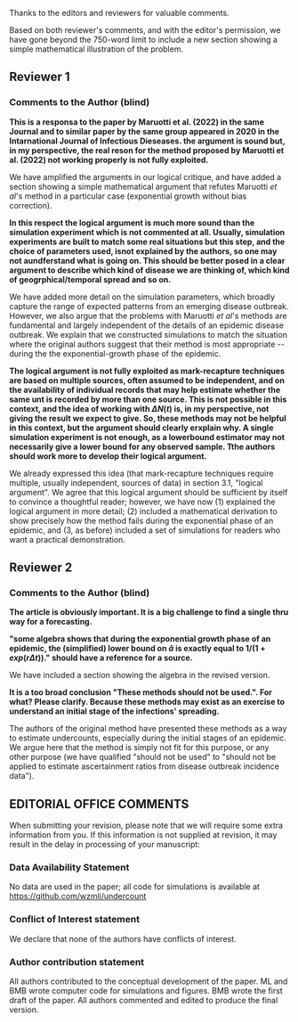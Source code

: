 

Thanks to the editors and reviewers for valuable comments.

Based on both reviewer's comments, and with the editor's permission, we have gone beyond the 750-word limit to include a new section showing a simple mathematical illustration of the problem. 

## Reviewer 1

### Comments to the Author (blind)

**This is a responsa to the paper by Maruotti et al. (2022) in the same Journal and to similar paper by the same group appeared in 2020 in the Intarnational Journal of Infectious Dieseases. the argument is sound but, in my perspective, the real reson for the method proposed by Maruotti et al. (2022) not working properly is not fully exploited.**

We have amplified the arguments in our logical critique,  and have added a section showing a simple mathematical argument that refutes Maruotti *et al*'s method in a particular case (exponential growth without bias correction).

**In this respect the logical argument is much more sound than the simulation experiment which is not commented at all. Usually, simulation experiments are built to match some real situations but this step, and the choice of parameters used, isnot explained by the authors, so one may not aundferstand what is going on. This should be better posed in a clear argument to describe which kind of disease we are thinking of, which kind of geogrphical/temporal spread and so on.**

We have added more detail on the simulation parameters, which broadly capture the range of expected patterns from an emerging disease outbreak. However, we also argue that the problems with Maruotti *et al*'s methods are fundamental and largely independent of the details of an epidemic disease outbreak. We explain that we constructed simulations to match the situation where the original authors suggest that their method is most appropriate -- during the the exponential-growth phase of the epidemic.

**The logical argument is not fully exploited as mark-recapture techniques are based on multiple sources, often assumed to be independent, and on the availability of individual records that may help estimate whether the same unt is recorded by more than one source. This is not possible in this context, and the idea of working with $\Delta N(t)$ is, in my perspective, not giving the result we expect to give. So, these methods may not be helpful in this context, but the argument should clearly erxplain why. A single simulation experiment is not enough, as a lowerbound estimator may not necessarily give a lower bound for any observed sample. Tthe authors should work more to develop their logical argument.**

We already expressed this idea (that mark-recapture techniques require multiple, usually independent, sources of data) in section 3.1, "logical argument". We agree that this logical argument should be sufficient by itself to convince a thoughtful reader; however, we have now (1) explained the logical argument in more detail; (2) included a mathematical derivation to show precisely how the method fails during the exponential phase of an epidemic, and (3, as before) included a set of simulations for readers who want a practical demonstration.

## Reviewer 2

### Comments to the Author (blind)

**The article is obviously important. It is a big challenge to find a single thru way for a forecasting.**

**"some algebra shows that during the exponential growth phase of an epidemic, the (simplified) lower bound on $\hat{a}$ is exactly equal to $1/(1+ exp(r \Delta t))$." should have a reference for a source.**

We have included a section showing the algebra in the revised version. 

**It is a too broad conclusion "These methods should not be used.". For what? Please clarify. Because these methods may exist as an exercise to understand an initial stage of the infections' spreading.**

The authors of the original method have presented these methods as a way to estimate undercounts, especially during the initial stages of an epidemic. We argue here that the method is simply not fit for this purpose, or any other purpose (we have qualified "should not be used" to "should not be applied to estimate ascertainment ratios from disease outbreak incidence data").

## EDITORIAL OFFICE COMMENTS

When submitting your revision, please note that we will require some extra information from you. If this information is not supplied at revision, it may result in the delay in processing of your manuscript:

### Data Availability Statement

No data are used in the paper; all code for simulations is available at https://github.com/wzmli/undercount

### Conflict of Interest statement

We declare that none of the authors have conflicts of interest.

### Author contribution statement

All authors contributed to the conceptual development of the paper. ML and BMB wrote computer code for simulations and figures. BMB wrote the first draft of the paper. All authors commented and edited to produce the final version.

